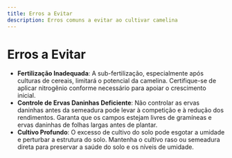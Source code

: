 ```yaml
---
title: Erros a Evitar
description: Erros comuns a evitar ao cultivar camelina
---
```

# Erros a Evitar

- **Fertilização Inadequada**: A sub-fertilização, especialmente após culturas de cereais, limitará o potencial da camelina. Certifique-se de aplicar nitrogênio conforme necessário para apoiar o crescimento inicial.
- **Controle de Ervas Daninhas Deficiente**: Não controlar as ervas daninhas antes da semeadura pode levar à competição e à redução dos rendimentos. Garanta que os campos estejam livres de gramíneas e ervas daninhas de folhas largas antes de plantar.
- **Cultivo Profundo**: O excesso de cultivo do solo pode esgotar a umidade e perturbar a estrutura do solo. Mantenha o cultivo raso ou semeadura direta para preservar a saúde do solo e os níveis de umidade.